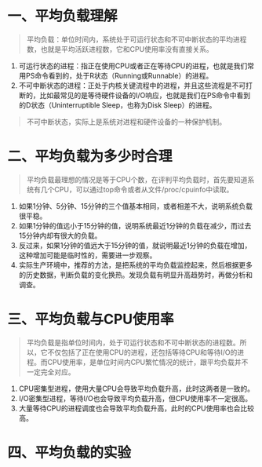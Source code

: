 # 一、平均负载理解
>平均负载：单位时间内，系统处于可运行状态和不可中断状态的平均进程数，也就是平均活跃进程数，它和CPU使用率没有直接关系。
1. 可运行状态的进程：指正在使用CPU或者正在等待CPU的进程，也就是我们常用PS命令看到的，处于R状态（Running或Runnable）的进程。
2. 不可中断状态的进程：正处于内核关键流程中的进程，并且这些流程是不可打断的，比如最常见的是等待硬件设备的I/O响应，也就是我们在PS命令中看到的D状态（Uninterruptible Sleep，也称为Disk Sleep）的进程。
> 不可中断状态，实际上是系统对进程和硬件设备的一种保护机制。
# 二、平均负载为多少时合理
> 平均负载最理想的情况是等于CPU个数，在评判平均负载时，首先要知道系统有几个CPU，可以通过top命令或者从文件/proc/cpuinfo中读取。
1. 如果1分钟、5分钟、15分钟的三个值基本相同，或者相差不大，说明系统负载很平稳。
2. 如果1分钟的值远小于15分钟的值，说明系统最近1分钟的负载在减少，而过去15分钟内却有很大的负载。
3. 反过来，如果1分钟的值远大于15分钟的值，就说明最近1分钟的负载在增加，这种增加可能是临时性的，需要进一步观察。
4. 实际生产环境中，推荐的方法，是把系统的平均负载监控起来，然后根据更多的历史数据，判断负载的变化换热。发现负载有明显升高趋势时，再做分析和调查。

# 三、平均负载与CPU使用率
>平均负载是指单位时间内，处于可运行状态和不可中断状态的进程数。所以，它不仅包括了正在使用CPU的进程，还包括等待CPU和等待I/O的进程。而CPU使用率，是单位时间内CPU繁忙情况的统计，跟平均负载并不一定完全对应。
1. CPU密集型进程，使用大量CPU会导致平均负载升高，此时这两者是一致的。
2. I/O密集型进程，等待I/O也会导致平均负载升高，但CPU使用率不一定很高。
3. 大量等待CPU的进程调度也会导致平均负载升高，此时的CPU使用率也会比较高。

# 四、平均负载的实验
